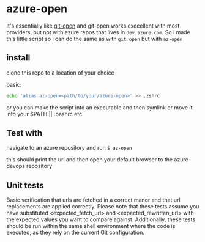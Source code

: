 # azure-open

It's essentially like [git-open](https://github.com/paulirish/git-open) and
git-open works execellent with most providers, but not with azure repos that
lives in `dev.azure.com`. So i made this little script so i can do the same as
with `git open` but with `az-open`

## install

clone this repo to a location of your choice

basic:

```bash
echo 'alias az-open=<path/to/your/azure-open>' >> .zshrc
```

or you can make the script into an executable and then symlink or move it into
your $PATH || .bashrc etc

## Test with

navigate to an azure repository and run `$ az-open`

this should print the url and then open your default browser to the azure devops
repository

## Unit tests

Basic verification that urls are fetched in a correct manor and that url
replacements are applied correctly. Please note that these tests assume you have
substituted <expected_fetch_url> and <expected_rewritten_url> with the expected
values you want to compare against. Additionally, these tests should be run
within the same shell environment where the code is executed, as they rely on
the current Git configuration.
